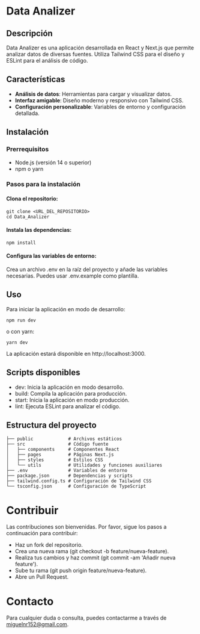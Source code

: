 
# Data Analizer

## Descripción

Data Analizer es una aplicación desarrollada en React y Next.js que permite analizar datos de diversas fuentes. Utiliza Tailwind CSS para el diseño y ESLint para el análisis de código.

## Características

- **Análisis de datos**: Herramientas para cargar y visualizar datos.
- **Interfaz amigable**: Diseño moderno y responsivo con Tailwind CSS.
- **Configuración personalizable**: Variables de entorno y configuración detallada.

## Instalación

### Prerrequisitos

- Node.js (versión 14 o superior)
- npm o yarn

### Pasos para la instalación

#### Clona el repositorio:

    git clone <URL_DEL_REPOSITORIO>
    cd Data_Analizer

#### Instala las dependencias:

    npm install

#### Configura las variables de entorno:

Crea un archivo .env en la raíz del proyecto y añade las variables necesarias. Puedes usar .env.example como plantilla.

## Uso
Para iniciar la aplicación en modo de desarrollo:

    npm run dev
    
o con yarn:

    yarn dev

La aplicación estará disponible en http://localhost:3000.

## Scripts disponibles
- dev: Inicia la aplicación en modo desarrollo.
- build: Compila la aplicación para producción.
- start: Inicia la aplicación en modo producción.
- lint: Ejecuta ESLint para analizar el código.

## Estructura del proyecto

    ├── public             # Archivos estáticos
    ├── src                # Código fuente
    │   ├── components     # Componentes React
    │   ├── pages          # Páginas Next.js
    │   ├── styles         # Estilos CSS
    │   └── utils          # Utilidades y funciones auxiliares
    ├── .env               # Variables de entorno
    ├── package.json       # Dependencias y scripts
    ├── tailwind.config.ts # Configuración de Tailwind CSS
    └── tsconfig.json      # Configuración de TypeScript

# Contribuir
Las contribuciones son bienvenidas. Por favor, sigue los pasos a continuación para contribuir:

- Haz un fork del repositorio.
- Crea una nueva rama (git checkout -b feature/nueva-feature).
- Realiza tus cambios y haz commit (git commit -am 'Añadir nueva feature').
- Sube tu rama (git push origin feature/nueva-feature).
- Abre un Pull Request.

# Contacto
Para cualquier duda o consulta, puedes contactarme a través de miguelnr152@gmail.com.

